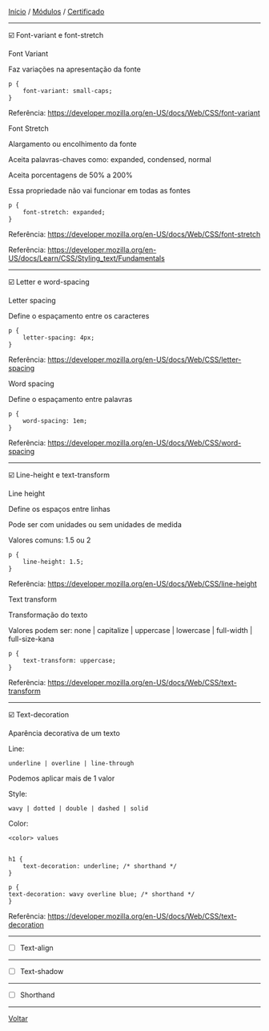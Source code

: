 [Início](https://github.com/Thalyalm/rocketseat-trilha-fundamentar) /
[Módulos](https://github.com/Thalyalm/rocketseat-trilha-fundamentar/tree/main/modulos/readme.md) /
[Certificado](https://github.com/Thalyalm/rocketseat-trilha-fundamentar/tree/main/certificado)

---

:ballot_box_with_check: Font-variant e font-stretch

Font Variant

Faz variações na apresentação da fonte

    p {
        font-variant: small-caps;
    }

Referência: https://developer.mozilla.org/en-US/docs/Web/CSS/font-variant

Font Stretch

Alargamento ou encolhimento da fonte

Aceita palavras-chaves como: expanded, condensed, normal

Aceita porcentagens de 50% a 200%

Essa propriedade não vai funcionar em todas as fontes

    p {
        font-stretch: expanded;
    }

Referência: https://developer.mozilla.org/en-US/docs/Web/CSS/font-stretch

Referência: https://developer.mozilla.org/en-US/docs/Learn/CSS/Styling_text/Fundamentals

---

:ballot_box_with_check: Letter e word-spacing

Letter spacing

Define o espaçamento entre os caracteres

    p {
        letter-spacing: 4px;
    }

Referência: https://developer.mozilla.org/en-US/docs/Web/CSS/letter-spacing

Word spacing

Define o espaçamento entre palavras

    p {
        word-spacing: 1em;
    }

Referência: https://developer.mozilla.org/en-US/docs/Web/CSS/word-spacing

---

:ballot_box_with_check: Line-height e text-transform

Line height

Define os espaços entre linhas

Pode ser com unidades ou sem unidades de medida

Valores comuns: 1.5 ou 2

    p {
        line-height: 1.5;
    }

Referência: https://developer.mozilla.org/en-US/docs/Web/CSS/line-height

Text transform

Transformação do texto

Valores podem ser: none | capitalize | uppercase | lowercase | full-width | full-size-kana

    p {
        text-transform: uppercase;
    }

Referência: https://developer.mozilla.org/en-US/docs/Web/CSS/text-transform

---

:ballot_box_with_check: Text-decoration

Aparência decorativa de um texto

Line:
    
    underline | overline | line-through

Podemos aplicar mais de 1 valor

Style:

    wavy | dotted | double | dashed | solid

Color:

    <color> values


    h1 {
        text-decoration: underline; /* shorthand */
    }

    p {
    text-decoration: wavy overline blue; /* shorthand */
    }

Referência: https://developer.mozilla.org/en-US/docs/Web/CSS/text-decoration

---

- [ ] Text-align

---

- [ ] Text-shadow

---

- [ ] Shorthand

---

[Voltar](https://github.com/Thalyalm/rocketseat-trilha-fundamentar/tree/main/modulos/app-bonito-ate-nos-textos/readme.md)
